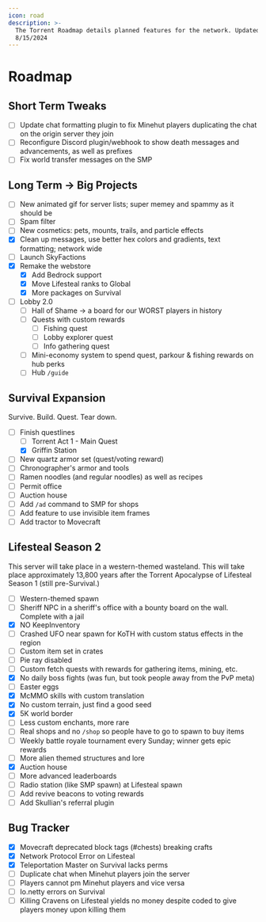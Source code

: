 ```yaml
---
icon: road
description: >-
  The Torrent Roadmap details planned features for the network. Updated
  8/15/2024
---
```


# Roadmap

## Short Term Tweaks

* [ ] Update chat formatting plugin to fix Minehut players duplicating the chat on the origin server they join
* [ ] Reconfigure Discord plugin/webhook to show death messages and advancements, as well as prefixes
* [ ] Fix world transfer messages on the SMP

## Long Term -> Big Projects

* [ ] New animated gif for server lists; super memey and spammy as it should be
* [ ] Spam filter
* [ ] New cosmetics: pets, mounts, trails, and particle effects
* [x] Clean up messages, use better hex colors and gradients, text formatting; network wide
* [ ] Launch SkyFactions
* [x] Remake the webstore
  * [x] Add Bedrock support
  * [x] Move Lifesteal ranks to Global
  * [x] More packages on Survival
* [ ] Lobby 2.0
  * [ ] Hall of Shame -> a board for our WORST players in history
  * [ ] Quests with custom rewards
    * [ ] Fishing quest
    * [ ] Lobby explorer quest
    * [ ] Info gathering quest
  * [ ] Mini-economy system to spend quest, parkour & fishing rewards on hub perks
  * [ ] Hub `/guide`&#x20;

## Survival Expansion

Survive. Build. Quest. Tear down.

* [ ] Finish questlines
  * [ ] Torrent Act 1 - Main Quest
  * [x] Griffin Station
* [ ] New quartz armor set (quest/voting reward)
* [ ] Chronographer's armor and tools
* [ ] Ramen noodles (and regular noodles) as well as recipes
* [ ] Permit office
* [ ] Auction house
* [ ] Add `/ad` command to SMP for shops
* [ ] Add feature to use invisible item frames
* [ ] Add tractor to Movecraft

## Lifesteal Season 2

This server will take place in a western-themed wasteland. This will take place approximately 13,800 years after the Torrent Apocalypse of Lifesteal Season 1 (still pre-Survival.)

* [ ] Western-themed spawn
* [ ] Sheriff NPC in a sheriff's office with a bounty board on the wall. Complete with a jail
* [x] NO KeepInventory
* [ ] Crashed UFO near spawn for KoTH with custom status effects in the region
* [ ] Custom item set in crates
* [ ] Pie ray disabled
* [ ] Custom fetch quests with rewards for gathering items, mining, etc.
* [x] No daily boss fights (was fun, but took people away from the PvP meta)
* [ ] Easter eggs
* [x] McMMO skills with custom translation
* [x] No custom terrain, just find a good seed
* [x] 5K world border
* [ ] Less custom enchants, more rare
* [ ] Real shops and no `/shop` so people have to go to spawn to buy items
* [ ] Weekly battle royale tournament every Sunday; winner gets epic rewards
* [ ] More alien themed structures and lore
* [x] Auction house
* [ ] More advanced leaderboards
* [ ] Radio station (like SMP spawn) at Lifesteal spawn
* [ ] Add revive beacons to voting rewards
* [ ] Add Skullian's referral plugin

## Bug Tracker

* [x] Movecraft deprecated block tags (#chests) breaking crafts
* [x] Network Protocol Error on Lifesteal
* [x] Teleportation Master on Survival lacks perms
* [ ] Duplicate chat when Minehut players join the server
* [ ] Players cannot pm Minehut players and vice versa
* [ ] Io.netty errors on Survival
* [ ] Killing Cravens on Lifesteal yields no money despite coded to give players money upon killing them
